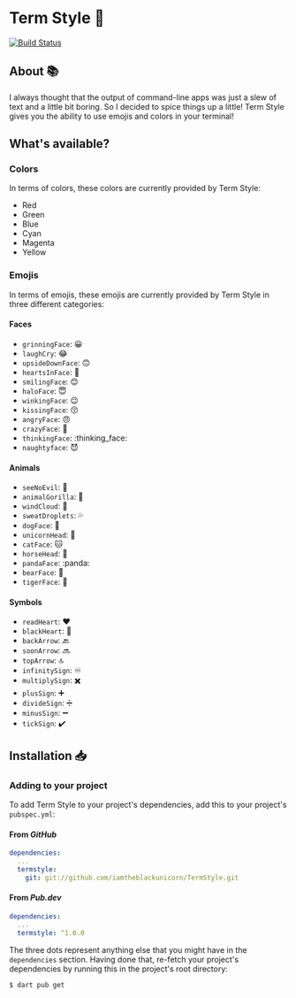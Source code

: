 # Term Style :dancer:

[![Build Status](https://travis-ci.com/iamtheblackunicorn/TermStyle.svg?branch=main)](https://travis-ci.com/iamtheblackunicorn/TermStyle)

## About :books:

I always thought that the output of command-line apps was just a slew of text and a little bit boring. So I decided to spice things up a little! Term Style gives you the ability to use emojis and colors in your terminal!

## What's available?

### Colors
In terms of colors, these colors are currently provided by Term Style:

- Red
- Green
- Blue
- Cyan
- Magenta
- Yellow

### Emojis
In terms of emojis, these emojis are currently provided by Term Style in three different categories:

#### Faces
- `grinningFace`: :grinning:
- `laughCry`: :joy:
- `upsideDownFace`: :upside_down_face:
- `heartsInFace`: :smiling_face_with_three_hearts:
- `smilingFace`: :blush:
- `haloFace`: :innocent:
- `winkingFace`: :wink:
- `kissingFace`: :kissing_closed_eyes:
- `angryFace`: :angry:
- `crazyFace`: :zany_face:
- `thinkingFace`: :thinking_face:
- `naughtyface`: :smiling_imp:

#### Animals
- `seeNoEvil`: :see_no_evil:
- `animalGorilla`: :gorilla:
- `windCloud`: :dash:
- `sweatDroplets`: :sweat_drops:
- `dogFace`: :dog:
- `unicornHead`: :unicorn:
- `catFace`: :cat:
- `horseHead`: :horse:
- `pandaFace`: :panda:
- `bearFace`: :bear:
- `tigerFace`: :tiger:

#### Symbols
- `readHeart`: :heart:
- `blackHeart`: :black_heart:
- `backArrow`: :back:
- `soonArrow`: :soon:
- `topArrow`: :top:
- `infinitySign`: :infinity:
- `multiplySign`: :heavy_multiplication_x:
- `plusSign`: :heavy_plus_sign:
- `divideSign`: :heavy_division_sign:
- `minusSign`: :heavy_minus_sign:
- `tickSign`: :heavy_check_mark:

## Installation :inbox_tray:

### Adding to your project

To add Term Style to your project's dependencies, add this to your project's `pubspec.yml`:

#### From *GitHub*

```YAML
dependencies:
  ...
  termstyle:
    git: git://github.com/iamtheblackunicorn/TermStyle.git
```

#### From *Pub.dev*

```YAML
dependencies:
  ...
  termstyle: ^1.0.0
```

The three dots represent anything else that you might have in the `dependencies` section.
Having done that, re-fetch your project's dependencies by running this in the project's root directory:


```bash
$ dart pub get
```
